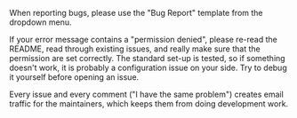 When reporting bugs, please use the "Bug Report" template from the dropdown menu.

If your error message contains a "permission denied", please re-read the README,
read through existing issues, and really make sure that the permission are set correctly.
The standard set-up is tested, so if something doesn't work, it is probably a configuration issue on your side.
Try to debug it yourself before opening an issue.

Every issue and every comment ("I have the same problem") creates email traffic for the maintainers, which keeps them from doing development work.
